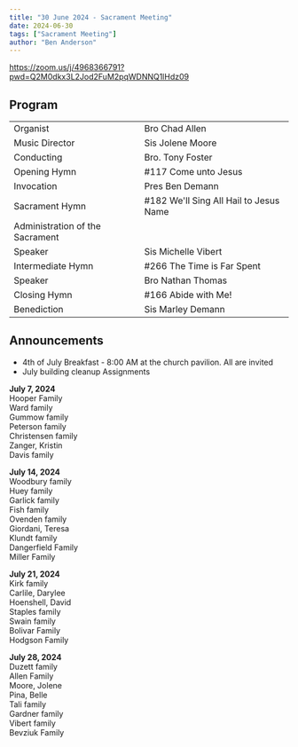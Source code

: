 ```yaml
---
title: "30 June 2024 - Sacrament Meeting"
date: 2024-06-30
tags: ["Sacrament Meeting"]
author: "Ben Anderson"
---
```


<https://zoom.us/j/4968366791?pwd=Q2M0dkx3L2Jod2FuM2pqWDNNQ1lHdz09>

## Program

|                   |                                           |
| ----------------- | ----------------------------------------- |
| Organist          | Bro Chad Allen                      |
| Music Director    | Sis Jolene Moore                          |
| Conducting        | Bro. Tony Foster                             |
| Opening Hymn      | #117 Come unto Jesus                  |
| Invocation        | Pres Ben Demann                          |
| Sacrament Hymn    | #182 We'll Sing All Hail to Jesus Name |
| Administration of the Sacrament ||
| Speaker           | Sis Michelle Vibert                          |
| Intermediate Hymn | #266 The Time is Far Spent           |
| Speaker           | Bro Nathan Thomas                             |
| Closing Hymn      | #166 Abide with Me!                     |
| Benediction       | Sis Marley Demann                             |

## Announcements

- 4th of July Breakfast - 8:00 AM at the church pavilion. All are invited
- July building cleanup Assignments

**July 7, 2024**\
Hooper Family\
Ward family\
Gummow family\
Peterson family\
Christensen family\
Zanger, Kristin\
Davis family

**July 14, 2024**\
Woodbury family\
Huey family\
Garlick family\
Fish family\
Ovenden family\
Giordani, Teresa\
Klundt family\
Dangerfield Family\
Miller Family

**July 21, 2024**\
Kirk family\
Carlile, Darylee\
Hoenshell, David\
Staples family\
Swain family\
Bolivar Family\
Hodgson Family

**July 28, 2024**\
Duzett family\
Allen Family\
Moore, Jolene\
Pina, Belle\
Tali family\
Gardner family\
Vibert family\
Bevziuk Family